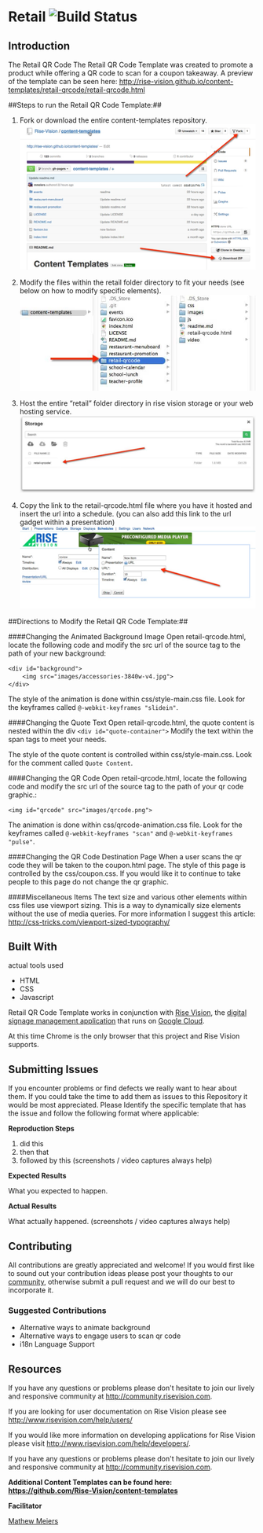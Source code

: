 
# Retail ![Build Status](http://devtools1.risevision.com:8080/job/Storage-Client-BranchPush/badge/icon)

## Introduction

The Retail QR Code The Retail QR Code Template was created to promote a product while offering a QR code to scan for a coupon takeaway. A preview of the template can be seen here: http://rise-vision.github.io/content-templates/retail-qrcode/retail-qrcode.html

##Steps to run the Retail QR Code Template:##

1. Fork or download the entire content-templates repository.  
![alt tag](images/readme-step1.jpg)

2. Modify the files within the retail folder directory to fit your needs (see below on how to modify specific elements).  
![alt tag](images/readme-step2.jpg)

3. Host the entire “retail” folder directory in rise vision storage or your web hosting service.  
![alt tag](images/readme-step3.jpg)

4. Copy the link to the retail-qrcode.html file where you have it hosted and insert the url into a schedule. (you can also add this link to the url gadget within a presentation)  
![alt tag](images/readme-step4.jpg)


##Directions to Modify the Retail QR Code Template:##

####Changing the Animated Background Image
Open retail-qrcode.html, locate the following code and modify the src url of the source tag to the path of your new background:

```
<div id="background">
	<img src="images/accessories-3840w-v4.jpg">
</div>
```

The style of the animation is done within css/style-main.css file. Look for the keyframes called ```@-webkit-keyframes "slidein"```.
 
####Changing the Quote Text
Open retail-qrcode.html, the quote content is nested within the div ```<div id="quote-container">``` Modify the text within the span tags to meet your needs. 

The style of the quote content is controlled within css/style-main.css. Look for the comment called ```Quote Content```.

####Changing the QR Code
Open retail-qrcode.html, locate the following code and modify the src url of the source tag to the path of your qr code graphic.:

```
<img id="qrcode" src="images/qrcode.png">
```

The animation is done within css/qrcode-animation.css file. Look for the keyframes called ```@-webkit-keyframes "scan"``` and ```@-webkit-keyframes "pulse"```.
 
 
####Changing the QR Code Destination Page
When a user scans the qr code they will be taken to the coupon.html page. The style of this page is controlled by the css/coupon.css. 
If you would like it to continue to take people to this page do not change the qr graphic. 

####Miscellaneous Items
The text size and various other elements within css files use viewport sizing.
This is a way to dynamically size elements without the use of media queries.
For more information I suggest this article: http://css-tricks.com/viewport-sized-typography/

## Built With
actual tools used
- HTML
- CSS
- Javascript

Retail QR Code Template works in conjunction with [Rise Vision](http://www.risevision.com), the [digital signage management application](http://rva.risevision.com/) that runs on [Google Cloud](https://cloud.google.com).

At this time Chrome is the only browser that this project and Rise Vision supports.

## Submitting Issues
If you encounter problems or find defects we really want to hear about them. If you could take the time to add them as issues to this Repository it would be most appreciated. Please Identify the specific template that has the issue and follow the following format where applicable:

**Reproduction Steps**

1. did this
2. then that
3. followed by this (screenshots / video captures always help)

**Expected Results**

What you expected to happen.

**Actual Results**

What actually happened. (screenshots / video captures always help)

## Contributing
All contributions are greatly appreciated and welcome! If you would first like to sound out your contribution ideas please post your thoughts to our [community](http://community.risevision.com), otherwise submit a pull request and we will do our best to incorporate it.

### Suggested Contributions
- Alternative ways to animate background
- Alternative ways to engage users to scan qr code
- i18n Language Support

## Resources
If you have any questions or problems please don't hesitate to join our lively and responsive community at http://community.risevision.com.

If you are looking for user documentation on Rise Vision please see http://www.risevision.com/help/users/

If you would like more information on developing applications for Rise Vision please visit http://www.risevision.com/help/developers/.

 If you have any questions or problems please don't hesitate to join our lively and responsive community at http://community.risevision.com.
 
**Additional Content Templates can be found here: https://github.com/Rise-Vision/content-templates**

**Facilitator**

[Mathew Meiers](https://github.com/mmeiers "Mathew Meiers")